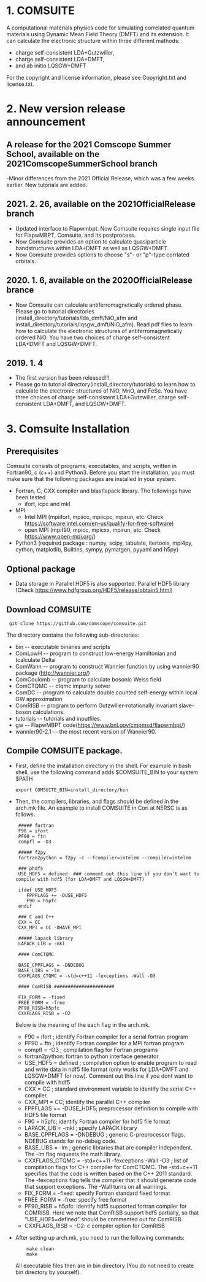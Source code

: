 <!--use editor https://pandao.github.io/editor.md/en.html -->
# 1. COMSUITE 

A computational materials physics code for simulating correlated quantum materials using Dynamic Mean Field Theory (DMFT) and its extension. It can calculate the electronic structure within three different mathods:

  - charge self-consistent LDA+Gutzwiller,
  - charge self-consistent LDA+DMFT,
  - and ab initio LQSGW+DMFT
  
For the copyright and license information, please see Copyright.txt and license.txt. 
  
# 2. New version release announcement
## A release for the 2021 Comscope Summer School, available on the 2021ComscopeSummerSchool branch
   -Minor differences from the 2021 Official Release, which was a few weeks earlier.  New tutorials are added.

## 2021. 2. 26, available on the 2021OfficialRelease branch
   - Updated interface to Flapwmbpt. Now Comsuite requires single input file for FlapwMBPT, Comsuite, and its postprocess. 
   - Now Comsuite provides an option to calculate quasiparticle bandstructures within LDA+DMFT as well as LQSGW+DMFT.
   - Now Comsuite provides options to choose "s"- or "p"-type corrlated orbitals.

## 2020. 1. 6, available on the 2020OfficialRelease brance
   - Now Comsuite can calculate antiferromagnetically ordered phase. Please go to tutorial directories (install_directory/tutorials/lda_dmft/NiO_afm and install_directory/tutorials/lqsgw_dmft/NiO_afm). Read pdf files to learn how to calculate the electronic structures of antiferromagnetically ordered NiO.  You have two choices of charge self-consistent LDA+DMFT and LQSGW+DMFT.

## 2019. 1. 4
   - The first version has been released!!!
   - Please go to tutorial directory(install_directory/tutorials) to learn how to calculate the electronic structures of NiO, MnO, and FeSe. You have three choices of charge self-consistent LDA+Gutzwiller, charge self-consistent LDA+DMFT, and LQSGW+DMFT.
   

# 3. Comsuite Installation

## Prerequisites
Comsuite consists of programs, executables, and scripts, written in Fortran90, c (c++) and Python3. Before you start the installation, you must make sure that the following packages are installed in your system.
  - Fortran, C, CXX compiler and blas/lapack library. The followings have been tested
    - ifort, icpc and mkl
  - MPI
    - Intel MPI (mpiifort, mpiicc, mpiicpc, mpirun, etc. Check https://software.intel.com/en-us/qualify-for-free-software)
    - open MPI (mpif90, mpicc, mpicxx, mpirun, etc. Check https://www.open-mpi.org/)
  - Python3 (required package : numpy, scipy, tabulate, itertools, mpi4py, cython, matplotlib, Builtins, sympy, pymatgen, pyyaml and h5py)
  
## Optional package
  - Data storage in Parallel HDF5 is also supported. Parallel HDF5 library (Check https://www.hdfgroup.org/HDF5/release/obtain5.html)

## Download COMSUITE

     git clone https://github.com/comscope/comsuite.git
    
The directory contains the following sub-directories:
- bin -- executable binaries and scripts
- ComLowH -- program to construct low-energy Hamiltonian and tcalculate Delta
- ComWann -- program to construct Wannier function by using wannier90 package (http://wannier.org/)
- ComCoulomb -- program to calculate bosonic Weiss field
- ComCTQMC -- ctqmc impurity solver
- ComDC -- program to calculate double counted self-energy within local GW approximation
- ComRISB -- program to perform Gutzwiller-rotationally invariant slave-boson calculations.
- tutorials -- tutorials and inputfiles.
- gw -- FlapwMBPT code(https://www.bnl.gov/cmpmsd/flapwmbpt/)
- wannier90-2.1 -- the most recent version of Wannier90.

## Compile COMSUITE package.
- First, define the installation directory in the shell. For example in bash shell, use the following command adds $COMSUITE_BIN to your system $PATH

      export COMSUITE_BIN=install_directory/bin
- Then, the compilers, libraries, and flags should be defined in the arch.mk file. An example to install COMSUITE in Cori at NERSC is as follows.

       ##### fortran
       F90 = ifort
       PF90 = ftn
       compfl = -O3
	   
       ##### f2py
       fortran2python = f2py -c --fcompiler=intelem --compiler=intelem	   

       ### phdf5
       USE_HDF5 = defined  ### comment out this line if you don’t want to compile with hdf5 (for LDA+DMFT and LQSGW+DMFT)

       ifdef USE_HDF5
          FPPFLAGS += -DUSE_HDF5
	      F90 = h5pfc
       endif

       ### C and C++
       CXX = CC
       CXX_MPI = CC -DHAVE_MPI
	   
	   ##### lapack library
       LAPACK_LIB = -mkl

       #### ComCTQMC

       BASE_CPPFLAGS = -DNDEBUG
       BASE_LIBS = -lm
       CXXFLAGS_CTQMC = -std=c++11 -fexceptions -Wall -O3

       #### ComRISB ######################

       FIX_FORM = -fixed
       FREE_FORM = -free
       PF90_RISB=h5pfc
       CXXFLAGS_RISB = -O2
	   
	   
	 Below is the meaning of the each flag in the arch.mk.
  - F90 = ifort ; identify Fortran compiler for a serial fortran program
  - PF90 = ftn ; identify Fortran compiler for a MPI fortran program
  - compfl = -O3 ; compilation flag for Fortran programs
  - fortran2python: fortran to python interface generator
  - USE_HDF5 = defined ; compilation option to enable program to read and write data in hdf5 file format (only works for LDA+DMFT and LQSGW+DMFT for now). Comment out this line if you dont want to compile with hdf5
  - CXX = CC ; standard environment variable to identify the serial C++ compiler. 
  - CXX_MPI = CC; identify the parallel C++ compiler
  - FPPFLAGS += -DUSE_HDF5; preprocessor definition to compile with HDF5 file format
  - F90 = h5pfc; identify Fortran compiler for hdf5 file format
  - LAPACK_LIB = -mkl ; specify LAPACK library
  - BASE_CPPFLAGS = -DNDEBUG ; generic C-preprocessor flags. NDEBUG stands for no-debug code.
  - BASE_LIBS = -lm ; generic libraries that are compiler independent. The -lm flag requests the math library.
  - CXXFLAGS_CTQMC = -std=c++11 -fexceptions -Wall -O3 ; list of compilation flags for C++ compiler for ComCTQMC. The -std=c++11 specifies that the code is written based on the C++ 2011 standard. The -fexceptions flag tells the compiler that it should generate code that support exceptions. The -Wall turns on all warnings.
  - FIX_FORM = -fixed: specify Fortran standard fixed format
  - FREE_FORM = -free: specify free format
  - PF90_RISB = h5pfc: identify hdf5 supported fortran compiler for COMRISB. Here we note that ComRISB support hdf5 partially, so that “USE_HDF5=defined” should be commented out for ComRISB.
  - CXXFLAGS_RISB = -O2: c compiler option for ComRISB
- After setting up arch.mk, you need to run the following commands:

          make clean
          make

  All executable files then are in bin directory (You do not need to create bin directory by yourself). 

